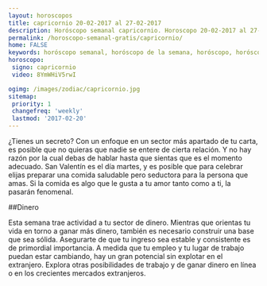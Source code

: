 ```yaml
---
layout: horoscopos
title: capricornio 20-02-2017 al 27-02-2017 
description: Horóscopo semanal capricornio. Horoscopo 20-02-2017 al 27-02-2017. Horoscopos univision gratis
permalink: /horoscopo-semanal-gratis/capricornio/
home: FALSE
keywords: horóscopo semanal, horóscopo de la semana, horóscopo, horóscopo gratis,horóscopos, horóscopo esperanza gracia, horoscopos capricornio la semana, horóscopos gratis, Tarot, Astrologia, Zodíaco, capricornio, horoscopo gratis
horoscopo:
 signo: capricornio
 video: 8YmWHiV5rwI

ogimg: /images/zodiac/capricornio.jpg
sitemap:
 priority: 1
 changefreq: 'weekly'
 lastmod: '2017-02-20'
---
```



¿Tienes un secreto? Con un enfoque en un sector más apartado de tu carta, es posible que no quieras que nadie se entere de cierta relación. Y no hay razón por la cual debas de hablar hasta que sientas que es el momento adecuado. San Valentín es el día martes, y es posible que para celebrar elijas preparar una comida saludable pero seductora para la persona que amas. Si la comida es algo que le gusta a tu amor tanto como a ti, la pasarán fenomenal.

##Dinero

Esta semana trae actividad a tu sector de dinero. Mientras que orientas tu vida en torno a ganar más dinero, también es necesario construir una base que sea sólida. Asegurarte de que tu ingreso sea estable y consistente es de primordial importancia. A medida que tu empleo y tu lugar de trabajo puedan estar cambiando, hay un gran potencial sin explotar en el extranjero. Explora otras posibilidades de trabajo y de ganar dinero en línea o en los crecientes mercados extranjeros.